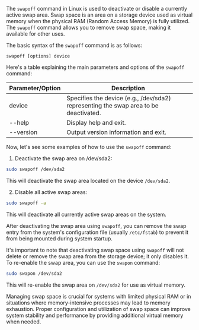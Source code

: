 The `swapoff` command in Linux is used to deactivate or disable a currently active swap area. Swap space is an area on a storage device used as virtual memory when the physical RAM (Random Access Memory) is fully utilized. The `swapoff` command allows you to remove swap space, making it available for other uses.

The basic syntax of the `swapoff` command is as follows:

```
swapoff [options] device
```

Here's a table explaining the main parameters and options of the `swapoff` command:

| Parameter/Option | Description                                                                                             |
|------------------|---------------------------------------------------------------------------------------------------------|
| device           | Specifies the device (e.g., /dev/sda2) representing the swap area to be deactivated.                    |
| --help           | Display help and exit.                                                                                |
| --version        | Output version information and exit.                                                                  |

Now, let's see some examples of how to use the `swapoff` command:

1. Deactivate the swap area on /dev/sda2:

```bash
sudo swapoff /dev/sda2
```

This will deactivate the swap area located on the device `/dev/sda2`.

2. Disable all active swap areas:

```bash
sudo swapoff -a
```

This will deactivate all currently active swap areas on the system.

After deactivating the swap area using `swapoff`, you can remove the swap entry from the system's configuration file (usually `/etc/fstab`) to prevent it from being mounted during system startup.

It's important to note that deactivating swap space using `swapoff` will not delete or remove the swap area from the storage device; it only disables it. To re-enable the swap area, you can use the `swapon` command:

```bash
sudo swapon /dev/sda2
```

This will re-enable the swap area on `/dev/sda2` for use as virtual memory.

Managing swap space is crucial for systems with limited physical RAM or in situations where memory-intensive processes may lead to memory exhaustion. Proper configuration and utilization of swap space can improve system stability and performance by providing additional virtual memory when needed.
